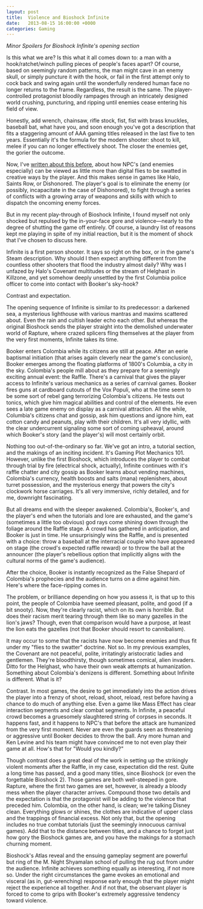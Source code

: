 ```yaml
---
layout: post
title:  Violence and Bioshock Infinite
date:   2013-08-15 16:00:00 +0000
categories: Gaming
---
```


*Minor Spoilers for Bioshock Infinite's opening section*

Is this what we are? Is this what it all comes down to: a man with a hook/ratchet/winch pulling pieces of people's faces apart? Of course, based on seemingly random patterns, the man might cave in an enemy skull, or simply puncture it with the hook, or fail in the first attempt only to cock back and swing again until the wonderfully rendered human face no longer returns to the frame. Regardless, the result is the same. The player-controlled protagonist bloodily rampages through an intricately designed world crushing, puncturing, and ripping until enemies cease entering his field of view.

Honestly, add wrench, chainsaw, rifle stock, fist, fist with brass knuckles, baseball bat, what have you, and soon enough you've got a description that fits a staggering amount of AAA gaming titles released in the last five to ten years. Essentially it's the formula for the modern shooter: shoot to kill, melee if you can no longer effectively shoot. The closer the enemies get, the gorier the outcome.

Now, I've [written about this before](), about how NPC's (and enemies especially) can be viewed as little more than digital flies to be swatted in creative ways by the player. And this makes sense in games like Halo, Saints Row, or Dishonored. The player's goal is to eliminate the enemy (or possibly, incapacitate in the case of Dishonored), to fight through a series of conflicts with a growing array of weapons and skills with which to dispatch the oncoming enemy forces.

But in my recent play-through of Bioshock Infinite, I found myself not only shocked but repulsed by the in-your-face gore and violence—nearly to the degree of shutting the game off entirely. Of course, a laundry list of reasons kept me playing in spite of my initial reaction, but it is the moment of shock that I've chosen to discuss here. 

Infinite is a first person shooter. It says so right on the box, or in the game's Steam description. Why should I then expect anything different from the countless other shooters that flood the industry almost daily? Why was I unfazed by Halo's Covenant multitudes or the stream of Helghast in Killzone, and yet somehow deeply unsettled by the first Columbia police officer to come into contact with Booker's sky-hook?

Contrast and expectation.

The opening sequence of Infinite is similar to its predecessor: a darkened sea, a mysterious lighthouse with various mantras and maxims scattered about. Even the rain and cultish leader echo each other. But whereas the original Bioshock sends the player straight into the demolished underwater world of Rapture, where crazed splicers fling themselves at the player from the very first moments, Infinite takes its time.

Booker enters Colombia while its citizens are still at peace. After an eerie baptismal initiation (that arises again cleverly near the game's conclusion), Booker emerges among the floating platforms of 1800's Columbia, a city in the sky. Colombia's people mill about as they prepare for a seemingly exciting annual event: the Raffle. There's a carnival that gives the player access to Infinite's various mechanics as a series of carnival games. Booker fires guns at cardboard cutouts of the Vox Populi, who at the time seem to be some sort of rebel gang terrorizing Colombia's citizens. He tests out tonics, which give him magical abilities and control of the elements. He even sees a late game enemy on display as a carnival attraction. All the while, Columbia's citizens chat and gossip, ask him questions and ignore him, eat cotton candy and peanuts, play with their children. It's all very idyllic, with the clear undercurrent signaling some sort of coming upheaval, around which Booker's story (and the player's) will most certainly orbit.

Nothing too out-of-the-ordinary so far. We've got an intro, a tutorial section, and the makings of an inciting incident. It's Gaming Plot Mechanics 101. However, unlike the first Bioshock, which introduces the player to combat through trial by fire (electrical shock, actually), Infinite continues with it's raffle chatter and city gossip as Booker learns about vending machines, Colombia's currency, health boosts and salts (mana) replenishers, about turret possession, and the mysterious energy that powers the city's clockwork horse carriages. It's all very immersive, richly detailed, and for me, downright fascinating.

But all dreams end with the sleeper awakened. Colombia's, Booker's, and the player's end when the tutorials and lore are exhausted, and the game's (sometimes a little too obvious) god rays come shining down through the foliage around the Raffle stage. A crowd has gathered in anticipation, and Booker is just in time. He unsurprisingly wins the Raffle, and is presented with a choice: throw a baseball at the interracial couple who have appeared on stage (the crowd's expected raffle reward) or to throw the ball at the announcer (the player's rebellious option that implicitly aligns with the cultural norms of the game's audience).

After the choice, Booker is instantly recognized as the False Shepard of Colombia's prophecies and the audience turns on a dime against him. Here's where the face-ripping comes in.

The problem, or brilliance depending on how you assess it, is that up to this point, the people of Colombia have seemed pleasant, polite, and good (if a bit snooty). Now, they're clearly racist, which on its own is horrible. But does their racism merit tearing through them like so many gazelles in the lion's jaws? Though, even that comparison would have a purpose, at least the lion eats the gazelles (not that Booker should resort to cannibalism).

It may occur to some that the racists have now become enemies and thus fit under my "flies to the swatter" doctrine. Not so. In my previous examples, the Covenant are not peaceful, polite, irritatingly aristocratic ladies and gentlemen. They're bloodthirsty, though sometimes comical, alien invaders. Ditto for the Helghast, who have their own weak attempts at humanization. Something about Colombia's denizens is different. Something about Infinite is different. What is it?

Contrast. In most games, the desire to get immediately into the action drives the player into a frenzy of shoot, reload, shoot, reload, rest before having a chance to do much of anything else. Even a game like Mass Effect has clear interaction segments and clear combat segments. In Infinite, a peaceful crowd becomes a gruesomely slaughtered string of corpses in seconds. It happens fast, and it happens to NPC's that before the attack are humanized from the very first moment. Never are even the guards seen as threatening or aggressive until Booker decides to throw the ball. Any more human and Ken Levine and his team might have convinced me to not even play their game at all. How's that for "Would you kindly?"

Though contrast does a great deal of the work in setting up the strikingly violent moments after the Raffle, in my case, expectation did the rest. Quite a long time has passed, and a good many titles, since Bioshock (or even the forgettable Bioshock 2). Those games are both well-steeped in gore. Rapture, where the first two games are set, however, is already a bloody mess when the player character arrives. Compound those two details and the expectation is that the protagonist will be adding to the violence that preceded him. Colombia, on the other hand, is clean; we're talking Disney clean. Everything glows or shines, the clothes are indicative of upper class and the trappings of financial excess. Not only that, but the opening includes no true combat tutorials (just the seemingly innocuous carnival games). Add that to the distance between titles, and a chance to forget just how gory the Bioshock games are, and you have the makings for a stomach churning moment.

Bioshock's Atlas reveal and the ensuing gameplay segment are powerful but ring of the M. Night Shyamalan school of pulling the rug out from under the audience. Infinite achieves something equally as interesting, if not more so. Under the right circumstances the game evokes an emotional and visceral (as in, gut-wrenching) response early enough that the player might reject the experience all together. And if not that, the observant player is forced to come to grips with Booker's extremely aggressive tendency toward violence.
